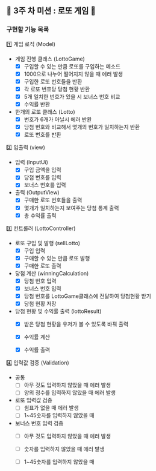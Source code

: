 

## 📌 3주 차 미션 : 로또 게임 🎰

### 구현할 기능 목록

1️⃣ 게임 로직 (Model)

- 게임 진행 클래스 (LottoGame)
    - [x] 구입할 수 있는 만큼 로또를 구입하는 메소드
    - [x] 1000으로 나누어 떨어지지 않을 때 에러 발생
    - [x] 구입한 로또 번호들을 반환
    - [x] 각 로또 번호당 당첨 현황 반환
    - [x] 5개 일치한 번호가 있을 시 보너스 번호 비교
    - [x] 수익률 반환

- 한개의 로또 클래스 (Lotto)
    - [x] 번호가 6개가 아닐시 에러 반환
    - [x] 당첨 번호와 비교해서 몇개의 번호가 일치하는지 반환
    - [x] 로또 번호를 반환

2️⃣ 입출력 (view)

-  입력 (InputUi)
    - [x] 구입 금액을 입력
    - [x] 당첨 번호를 입력
    - [x] 보너스 번호를 입력

-  출력 (OutputView)
    - [x] 구매한 로또 번호들을 출력
    - [x] 몇개가 일치하는지 보여주는 당첨 통계 출력
    - [x] 총 수익률 출력

3️⃣ 컨트롤러 (LottoController)

- 로또 구입 및 발행 (sellLotto)
    - [x] 구입 입력
    - [x] 구매할 수 있는 만큼 로또 발행
    - [x] 구매한 로또 출력

- 당첨 계산 (winningCalculation)
    - [x] 당첨 번호 입력
    - [x] 보너스 번호 입력
    - [x] 당첨 번호를 LottoGame클래스에 전달하여 당첨현황 받기
    - [x] 당첨 현황 저장
- 당첨 현황 및 수익률 출력 (lottoResult)
    - [x] 받은 당첨 현황을 유저가 볼 수 있도록 바꿔 출력
    - [x] 수익률 계산
    - [x] 수익률 출력


4️⃣ 입력값 검증 (Validation)

- 공통
    - [ ] 아무 것도 입력하지 않았을 때 에러 발생
    - [ ] 양의 정수를 입력하지 않았을 때 에러 발생

- 로또 입력값 검증 
    - [ ] 쉼표가 없을 때 에러 발생
    - [ ] 1~45숫자를 입력하지 않았을 때

- 보너스 번호 입력 검증
    - [ ] 아무 것도 입력하지 않았을 때 에러 발생
    - [ ] 숫자를 입력하지 않았을 때 에러 발생
    - [ ] 1~45숫자를 입력하지 않았을 때



